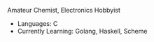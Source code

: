 Amateur Chemist, Electronics Hobbyist

- Languages: C
- Currently Learning: Golang, Haskell, Scheme
